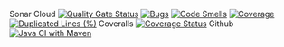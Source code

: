 Sonar Cloud [![Quality Gate Status](https://sonarcloud.io/api/project_badges/measure?project=saadzafar659_Advanced-TMS&metric=alert_status)](https://sonarcloud.io/summary/new_code?id=saadzafar659_Advanced-TMS) 
[![Bugs](https://sonarcloud.io/api/project_badges/measure?project=saadzafar659_Advanced-TMS&metric=bugs)](https://sonarcloud.io/summary/new_code?id=saadzafar659_Advanced-TMS)
[![Code Smells](https://sonarcloud.io/api/project_badges/measure?project=saadzafar659_Advanced-TMS&metric=code_smells)](https://sonarcloud.io/summary/new_code?id=saadzafar659_Advanced-TMS)
[![Coverage](https://sonarcloud.io/api/project_badges/measure?project=saadzafar659_Advanced-TMS&metric=coverage)](https://sonarcloud.io/summary/new_code?id=saadzafar659_Advanced-TMS)
[![Duplicated Lines (%)](https://sonarcloud.io/api/project_badges/measure?project=saadzafar659_Advanced-TMS&metric=duplicated_lines_density)](https://sonarcloud.io/summary/new_code?id=saadzafar659_Advanced-TMS)
Coveralls [![Coverage Status](https://coveralls.io/repos/github/saadzafar659/Advanced-TMS/badge.svg?branch=main)](https://coveralls.io/github/saadzafar659/Advanced-TMS?branch=main)
Github [![Java CI with Maven](https://github.com/saadzafar659/Advanced-TMS/actions/workflows/maven.yml/badge.svg)](https://github.com/saadzafar659/Advanced-TMS/actions/workflows/maven.yml)
